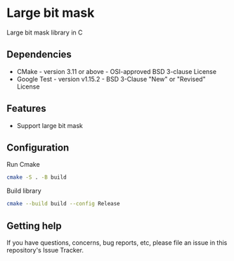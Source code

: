 # Large bit mask

Large bit mask library in C

## Dependencies

* CMake - version 3.11 or above - OSI-approved BSD 3-clause License
* Google Test - version v1.15.2 - BSD 3-Clause "New" or "Revised" License

## Features

* Support large bit mask

## Configuration

Run Cmake
```bash
cmake -S . -B build
```

Build library
```bash
cmake --build build --config Release
```

## Getting help

If you have questions, concerns, bug reports, etc, please file an issue in this repository's Issue Tracker.

